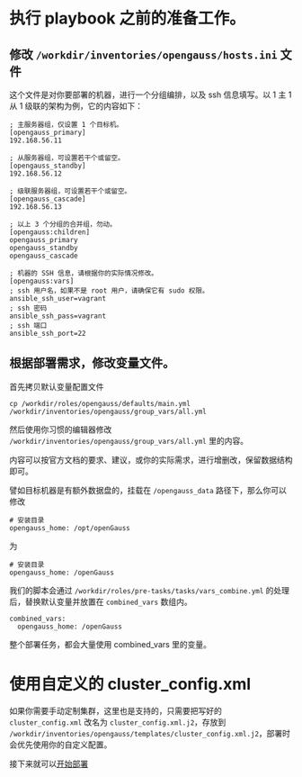 # 执行 playbook 之前的准备工作。

## 修改 `/workdir/inventories/opengauss/hosts.ini` 文件

这个文件是对你要部署的机器，进行一个分组编排，以及 ssh 信息填写。以 1 主 1 从 1 级联的架构为例，它的内容如下：

```
; 主服务器组，仅设置 1 个目标机。
[opengauss_primary]
192.168.56.11

; 从服务器组，可设置若干个或留空。
[opengauss_standby]
192.168.56.12

; 级联服务器组，可设置若干个或留空。
[opengauss_cascade]
192.168.56.13

; 以上 3 个分组的合并组，勿动。
[opengauss:children]
opengauss_primary
opengauss_standby
opengauss_cascade

; 机器的 SSH 信息，请根据你的实际情况修改。
[opengauss:vars]
; ssh 用户名，如果不是 root 用户，请确保它有 sudo 权限。
ansible_ssh_user=vagrant
; ssh 密码
ansible_ssh_pass=vagrant
; ssh 端口
ansible_ssh_port=22
```

## 根据部署需求，修改变量文件。

首先拷贝默认变量配置文件

```
cp /workdir/roles/opengauss/defaults/main.yml /workdir/inventories/opengauss/group_vars/all.yml
```

然后使用你习惯的编辑器修改 `/workdir/inventories/opengauss/group_vars/all.yml` 里的内容。

内容可以按官方文档的要求、建议，或你的实际需求，进行增删改，保留数据结构即可。

譬如目标机器是有额外数据盘的，挂载在 `/opengauss_data` 路径下，那么你可以修改

```
# 安装目录
opengauss_home: /opt/openGauss
```

为

```
# 安装目录
opengauss_home: /openGauss
```

我们的脚本会通过 `/workdir/roles/pre-tasks/tasks/vars_combine.yml` 的处理后，替换默认变量并放置在 `combined_vars` 数组内。

```
combined_vars:
  opengauss_home: /openGauss
```

整个部署任务，都会大量使用 combined_vars 里的变量。

# 使用自定义的 cluster_config.xml

如果你需要手动定制集群，这里也是支持的，只需要把写好的 `cluster_config.xml` 改名为 `cluster_config.xml.j2`，存放到 `/workdir/inventories/opengauss/templates/cluster_config.xml.j2`，部署时会优先使用你的自定义配置。

接下来就可以[开始部署](03-deploy.md)